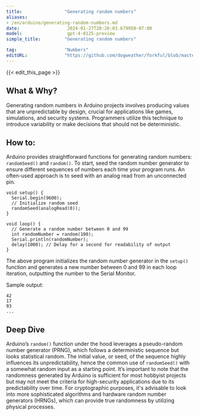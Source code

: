 ```yaml
---
title:                "Generating random numbers"
aliases:
- /en/arduino/generating-random-numbers.md
date:                  2024-01-27T20:26:03.679950-07:00
model:                 gpt-4-0125-preview
simple_title:         "Generating random numbers"

tag:                  "Numbers"
editURL:              "https://github.com/dogweather/forkful/blob/master/content/en/arduino/generating-random-numbers.md"
---
```


{{< edit_this_page >}}

## What & Why?
Generating random numbers in Arduino projects involves producing values that are unpredictable by design, crucial for applications like games, simulations, and security systems. Programmers utilize this technique to introduce variability or make decisions that should not be deterministic.

## How to:
Arduino provides straightforward functions for generating random numbers: `randomSeed()` and `random()`. To start, seed the random number generator to ensure different sequences of numbers each time your program runs. An often-used approach is to seed with an analog read from an unconnected pin.

```Arduino
void setup() {
  Serial.begin(9600);
  // Initialize random seed
  randomSeed(analogRead(0));
}

void loop() {
  // Generate a random number between 0 and 99
  int randomNumber = random(100);
  Serial.println(randomNumber);
  delay(1000); // Delay for a second for readability of output
}
```

The above program initializes the random number generator in the `setup()` function and generates a new number between 0 and 99 in each loop iteration, outputting the number to the Serial Monitor.

Sample output:
```
42
17
93
...
```

## Deep Dive
Arduino’s `random()` function under the hood leverages a pseudo-random number generator (PRNG), which follows a deterministic sequence but looks statistical random. The initial value, or seed, of the sequence highly influences its unpredictability, hence the common use of `randomSeed()` with a somewhat random input as a starting point. It’s important to note that the randomness generated by Arduino is sufficient for most hobbyist projects but may not meet the criteria for high-security applications due to its predictability over time. For cryptographic purposes, it's advisable to look into more sophisticated algorithms and hardware random number generators (HRNGs), which can provide true randomness by utilizing physical processes.
